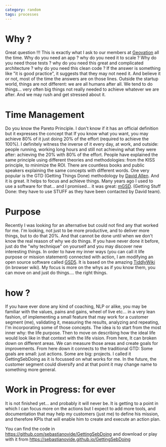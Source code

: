```yaml
---
category: random
tags: processes
---
```


# Why ?
Great question !!! This is exactly what I ask to our members at [Geovation](https://geovation.uk/) all the time. Why do you need an app ? why do you need it to scale ? Why do you need those tests ? why do you need this great and complicated architecture ? why do you need this clean code ? If the answer is something like "it is good practice", it suggests that they may not need it. And believe it or not, most of the time the answers are on those lines. Outside the startup world, things are not different: we are all humans after all. We tend to do things... very often big things not really needed to achieve whatever we are after. And we may rush and get stressed about it. 

# Time Management
Do you know the Pareto Principle. I don't know if it has an official definition but it expresses the concept that If you know what you want, you may achieve 80% of it just doing 20% of the effort (required to achieve the 100%). I definitely witness the inverse of it every day, at work, and outside: people running, working long hours and still not achieving what they were after: achieving the 20% with 80% of the effort. People have explained the same principle using different theories and methodologies: from the KISS principle, to minimize the ROI. There are countless books and public speakers explaining the same concepts with different words. One very popular is the GTD (Getting Things Done) methodology by [David Allen](https://gettingthingsdone.com/). And it is great. It helps to focus and achieve things. Many years ago I used to use a software for that... and I promised... it was great: [mGSD](http://mgsd.tiddlyspot.com/#mGSD). (Getting Stuff Done: they have to use STUFF as they have been contacted by David team). 

# Purpose
Recently I was looking for an alternative but could not find any that worked for me. I'm looking, not just to be more productive, and to deliver more things, but to do that 20%. And that cannot be done until when we don't know the real reason of why we do things. If you have never done it before, just do the "why technique" on yourself and you may discover new interesting things. 
In order to have my inner ways (you can call it life purpose or mission statement) connected with action, I am modifying an open source software called [GSD5](https://github.com/roma0104/gsd5). It is based on the amazing [TiddlyWiki](https://tiddlywiki.com) (in browser wiki). My focus is more on the whys as if you know them, you can move on and just do things.... the right things.

# how ?
If you have ever done any kind of coaching, NLP or alike, you may be familiar with the values, pains and gains, wheel of live etc... in a very lean fashion, of implementing a small feature that may work for a customer segment (me), validating it, measuring the results, analyzing and repeating, I'm incorporating some of those concepts. The idea is to start from the most inner why: the life purpose. Then to move on describing how the ideal life would look like in that context with the life vision. From here, It can broken down on different areas. We can measure those areas and create goals for improvements. From here down it connects to the traditional GTD: Some goals are small: just actions. Some are big: projects. I called it GettingSebDoing as it is focussed on what works for me. In the future, the customer segment could diversify and at that point it may change name to something more general.

# Work in Progress: for ever
It is not finished yet... and probably it will never be. It is getting to a point in which I can focus more on the actions but I expect to add more tools, and documentation that may help my customers (just me) to define his mission, and therefore KPIs that will enable him to create and execute an action plan. 

You can find the code in https://github.com/sebastianovide/GettingSebDoing and download or play with it from https://sebastianovide.github.io/GettingSebDoing